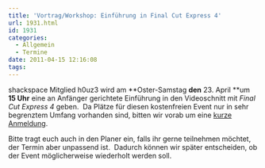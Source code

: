 ```yaml
---
title: 'Vortrag/Workshop: Einführung in Final Cut Express 4'
url: 1931.html
id: 1931
categories:
  - Allgemein
  - Termine
date: 2011-04-15 12:16:08
tags:
---
```


shackspace Mitglied h0uz3 wird am **Oster-Samstag **den** 23\. April **um **15 Uhr** eine an Anfänger gerichtete Einführung in den Videoschnitt mit _Final Cut Express 4_ geben.  Da Plätze für diesen kostenfreien Event nur in sehr begrenztem Umfang vorhanden sind, bitten wir vorab um eine [kurze Anmeldung](https://terminplaner.dfn.de/foodle.php?id=nbueynrcjme4mavt).

Bitte tragt euch auch in den Planer ein, falls ihr gerne teilnehmen möchtet, der Termin aber unpassend ist.  Dadurch können wir später entscheiden, ob der Event möglicherweise wiederholt werden soll.